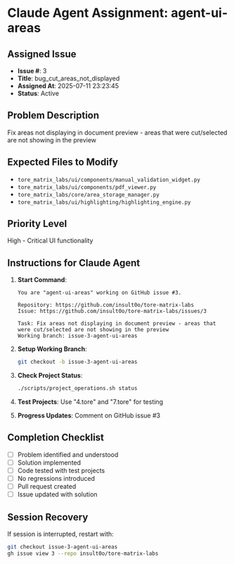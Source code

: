 # Claude Agent Assignment: agent-ui-areas

## Assigned Issue
- **Issue #**: 3
- **Title**: bug_cut_areas_not_displayed
- **Assigned At**: 2025-07-11 23:23:45
- **Status**: Active

## Problem Description
Fix areas not displaying in document preview - areas that were cut/selected are not showing in the preview

## Expected Files to Modify
- `tore_matrix_labs/ui/components/manual_validation_widget.py`
- `tore_matrix_labs/ui/components/pdf_viewer.py`
- `tore_matrix_labs/core/area_storage_manager.py`
- `tore_matrix_labs/ui/highlighting/highlighting_engine.py`

## Priority Level
High - Critical UI functionality

## Instructions for Claude Agent
1. **Start Command**: 
   ```
   You are "agent-ui-areas" working on GitHub issue #3.
   
   Repository: https://github.com/insult0o/tore-matrix-labs
   Issue: https://github.com/insult0o/tore-matrix-labs/issues/3
   
   Task: Fix areas not displaying in document preview - areas that were cut/selected are not showing in the preview
   Working branch: issue-3-agent-ui-areas
   ```

2. **Setup Working Branch**:
   ```bash
   git checkout -b issue-3-agent-ui-areas
   ```

3. **Check Project Status**:
   ```bash
   ./scripts/project_operations.sh status
   ```

4. **Test Projects**: Use "4.tore" and "7.tore" for testing

5. **Progress Updates**: Comment on GitHub issue #3

## Completion Checklist
- [ ] Problem identified and understood
- [ ] Solution implemented
- [ ] Code tested with test projects
- [ ] No regressions introduced
- [ ] Pull request created
- [ ] Issue updated with solution

## Session Recovery
If session is interrupted, restart with:
```bash
git checkout issue-3-agent-ui-areas
gh issue view 3 --repo insult0o/tore-matrix-labs
```